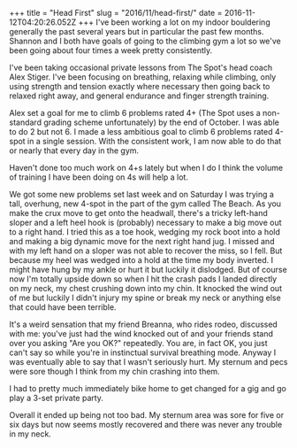 +++
title = "Head First"
slug = "2016/11/head-first/"
date = 2016-11-12T04:20:26.052Z
+++
I've been working a lot on my indoor bouldering generally the past several years but in particular the past few months. Shannon and I both have goals of going to the climbing gym a lot so we've been going about four times a week pretty consistently.

I've been taking occasional private lessons from The Spot's head coach Alex Stiger. I've been focusing on breathing, relaxing while climbing, only using strength and tension exactly where necessary then going back to relaxed right away, and general endurance and finger strength training.

Alex set a goal for me to climb 6 problems rated 4+ (The Spot uses a non-standard grading scheme unfortunately) by the end of October. I was able to do 2 but not 6. I made a less ambitious goal to climb 6 problems rated 4-spot in a single session. With the consistent work, I am now able to do that or nearly that every day in the gym.

Haven't done too much work on 4+s lately but when I do I think the volume of training I have been doing on 4s will help a lot.

We got some new problems set last week and on Saturday I was trying a tall, overhung, new 4-spot in the part of the gym called The Beach. As you make the crux move to get onto the headwall, there's a tricky left-hand sloper and a left heel hook is (probably) necessary to make a big move out to a right hand. I tried this as a toe hook, wedging my rock boot into a hold and making a big dynamic move for the next right hand jug. I missed and with my left hand on a sloper was not able to recover the miss, so I fell. But because my heel was wedged into a hold at the time my body inverted. I might have hung by my ankle or hurt it but luckily it dislodged. But of course now I'm totally upside down so when I hit the crash pads I landed directly on my neck, my chest crushing down into my chin. It knocked the wind out of me but luckily I didn't injury my spine or break my neck or anything else that could have been terrible.

It's a weird sensation that my friend Breanna, who rides rodeo, discussed with me: you've just had the wind knocked out of and your friends stand over you asking "Are you OK?" repeatedly. You are, in fact OK, you just can't say so while you're in instinctual survival breathing mode. Anyway I was eventually able to say that I wasn't seriously hurt. My sternum and pecs were sore though I think from my chin crashing into them.

I had to pretty much immediately bike home to get changed for a gig and go play a 3-set private party.

Overall it ended up being not too bad. My sternum area was sore for five or six days but now seems mostly recovered and there was never any trouble in my neck.
